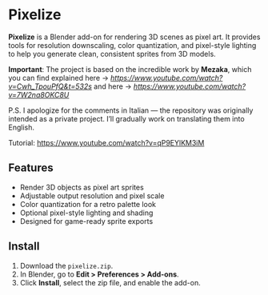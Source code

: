 # Pixelize

**Pixelize** is a Blender add-on for rendering 3D scenes as pixel art. It provides tools for resolution downscaling, color quantization, and pixel-style lighting to help you generate clean, consistent sprites from 3D models.

**Important**: The project is based on the incredible work by **Mezaka**, which you can find explained here -> *https://www.youtube.com/watch?v=Cwh_TpouPfQ&t=532s* and here -> *https://www.youtube.com/watch?v=7W2na8OKC8U*

P.S. I apologize for the comments in Italian — the repository was originally intended as a private project. I’ll gradually work on translating them into English.

Tutorial: https://www.youtube.com/watch?v=qP9EYlKM3iM
## Features

- Render 3D objects as pixel art sprites
- Adjustable output resolution and pixel scale
- Color quantization for a retro palette look
- Optional pixel-style lighting and shading
- Designed for game-ready sprite exports

## Install
1. Download the `pixelize.zip`.
2. In Blender, go to **Edit > Preferences > Add-ons**.
3. Click **Install**, select the zip file, and enable the add-on.


